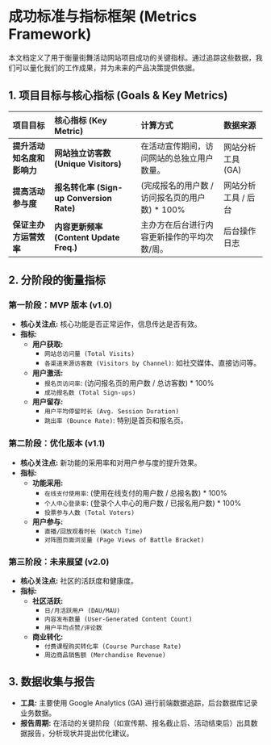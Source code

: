 # 成功标准与指标框架 (Metrics Framework)

本文档定义了用于衡量街舞活动网站项目成功的关键指标。通过追踪这些数据，我们可以量化我们的工作成果，并为未来的产品决策提供依据。

## 1. 项目目标与核心指标 (Goals & Key Metrics)

| 项目目标                               | 核心指标 (Key Metric)                  | 计算方式                                       | 数据来源           |
| :------------------------------------- | :------------------------------------- | :--------------------------------------------- | :----------------- |
| **提升活动知名度和影响力**             | **网站独立访客数 (Unique Visitors)**     | 在活动宣传期间，访问网站的总独立用户数量。     | 网站分析工具 (GA)  |
| **提高活动参与度**                     | **报名转化率 (Sign-up Conversion Rate)** | (完成报名的用户数 / 访问报名页的用户数) * 100% | 网站分析工具 / 后台 |
| **保证主办方运营效率**                 | **内容更新频率 (Content Update Freq.)**  | 主办方在后台进行内容更新操作的平均次数/周。    | 后台操作日志       |

## 2. 分阶段的衡量指标

### 第一阶段：MVP 版本 (v1.0)

*   **核心关注点:** 核心功能是否正常运作，信息传达是否有效。
*   **指标:**
    *   **用户获取:**
        *   `网站总访问量 (Total Visits)`
        *   `各渠道来源访客数 (Visitors by Channel)`: 如社交媒体、直接访问等。
    *   **用户激活:**
        *   `报名页访问率`: (访问报名页的用户数 / 总访客数) * 100%
        *   `成功报名数 (Total Sign-ups)`
    *   **用户留存:**
        *   `用户平均停留时长 (Avg. Session Duration)`
        *   `跳出率 (Bounce Rate)`: 特别是首页和报名页。

### 第二阶段：优化版本 (v1.1)

*   **核心关注点:** 新功能的采用率和对用户参与度的提升效果。
*   **指标:**
    *   **功能采用:**
        *   `在线支付使用率`: (使用在线支付的用户数 / 总报名数) * 100%
        *   `个人中心登录率`: (登录个人中心的用户数 / 已报名用户数) * 100%
        *   `投票参与人数 (Total Voters)`
    *   **用户参与:**
        *   `直播/回放观看时长 (Watch Time)`
        *   `对阵图页面浏览量 (Page Views of Battle Bracket)`

### 第三阶段：未来展望 (v2.0)

*   **核心关注点:** 社区的活跃度和健康度。
*   **指标:**
    *   **社区活跃:**
        *   `日/月活跃用户 (DAU/MAU)`
        *   `内容发布数量 (User-Generated Content Count)`
        *   `用户平均点赞/评论数`
    *   **商业转化:**
        *   `付费课程购买转化率 (Course Purchase Rate)`
        *   `周边商品销售额 (Merchandise Revenue)`

## 3. 数据收集与报告

*   **工具:** 主要使用 Google Analytics (GA) 进行前端数据追踪，后台数据库记录业务数据。
*   **报告周期:** 在活动的关键阶段（如宣传期、报名截止后、活动结束后）出具数据报告，分析现状并提出优化建议。